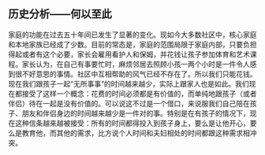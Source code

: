 ## 历史分析——何以至此

家庭的功能在过去五十年间已发生了显著的变化。现如今大多数社区中，核心家庭和本地家族已经成了少数。目前的常态是，家庭的范围局限于家庭内部，只要负担得起或者有这个必要，家长会雇用看护人和保姆，并花钱让孩子参加体育和艺术课程。家长认为，在自己有事要忙时，麻烦邻居去照顾小孩一两个小时是一件令人感到很不好意思的事情。社区中互相帮助的风气已经不存在了。所以我们只能花钱。现在我们跟孩子一起“无所事事”的时间越来越少，实际上跟家人也是如此。我们现在都接受了这样一个概念：花费的时间必须都是有价值的，而单纯地跟孩子（或者伴侣）待在一起是没有价值的。可以说这不过是一个借口，来说服我们自己陪在孩子、朋友和伴侣身边的时间越来越少是一件对的事。特别是在有孩子的情况下，现在这种信条越来越被接受：所有的时间都得投入到孩子身上，要么是让他开心，要么是教育他，而其他的需求，比方说个人时间和夫妇相处的时间都跟这种需求相冲突。